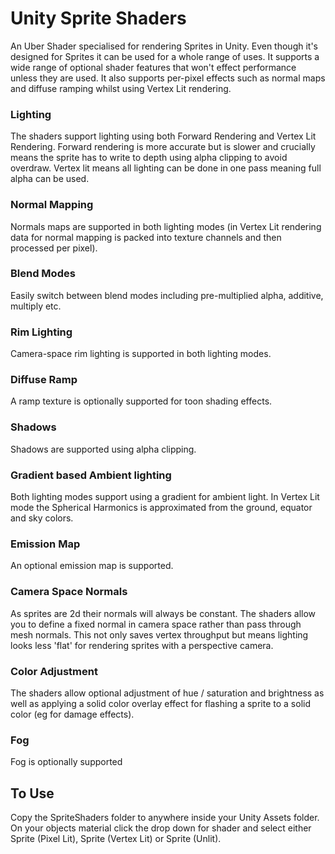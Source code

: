 # Unity Sprite Shaders
An Uber Shader specialised for rendering Sprites in Unity.
Even though it's designed for Sprites it can be used for a whole range of uses. It supports a wide range of optional shader features that won't effect performance unless they are used.
It also supports per-pixel effects such as normal maps and diffuse ramping whilst using Vertex Lit rendering.

### Lighting
The shaders support lighting using both Forward Rendering and Vertex Lit Rendering.
Forward rendering is more accurate but is slower and crucially means the sprite has to write to depth using alpha clipping to avoid overdraw.
Vertex lit means all lighting can be done in one pass meaning full alpha can be used.

### Normal Mapping
Normals maps are supported in both lighting modes (in Vertex Lit rendering data for normal mapping is packed into texture channels and then processed per pixel).

### Blend Modes
Easily switch between blend modes including pre-multiplied alpha, additive, multiply etc.

### Rim Lighting
Camera-space rim lighting is supported in both lighting modes.

### Diffuse Ramp
A ramp texture is optionally supported for toon shading effects.

### Shadows
Shadows are supported using alpha clipping.

### Gradient based Ambient lighting
Both lighting modes support using a gradient for ambient light. In Vertex Lit mode the Spherical Harmonics is approximated from the ground, equator and sky colors.

### Emission Map
An optional emission map is supported.

### Camera Space Normals
As sprites are 2d their normals will always be constant. The shaders allow you to define a fixed normal in camera space rather than pass through mesh normals.
This not only saves vertex throughput but means lighting looks less 'flat' for rendering sprites with a perspective camera.

### Color Adjustment
The shaders allow optional adjustment of hue / saturation and brightness as well as applying a solid color overlay effect for flashing a sprite to a solid color (eg for damage effects).

### Fog
Fog is optionally supported


## To Use
Copy the SpriteShaders folder to anywhere inside your Unity Assets folder. On your objects material click the drop down for shader and select either Sprite (Pixel Lit), Sprite (Vertex Lit) or Sprite (Unlit).
